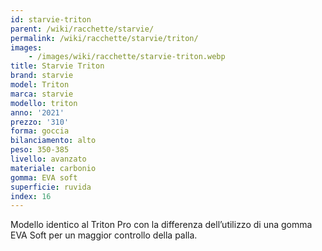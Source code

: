 ```yaml
---
id: starvie-triton
parent: /wiki/racchette/starvie/
permalink: /wiki/racchette/starvie/triton/
images:
    - /images/wiki/racchette/starvie-triton.webp
title: Starvie Triton
brand: starvie
model: Triton
marca: starvie
modello: triton
anno: '2021'
prezzo: '310'
forma: goccia
bilanciamento: alto
peso: 350-385
livello: avanzato
materiale: carbonio
gomma: EVA soft
superficie: ruvida
index: 16
---
```

Modello identico al Triton Pro con la differenza dell’utilizzo di una gomma EVA Soft per un maggior controllo della palla.